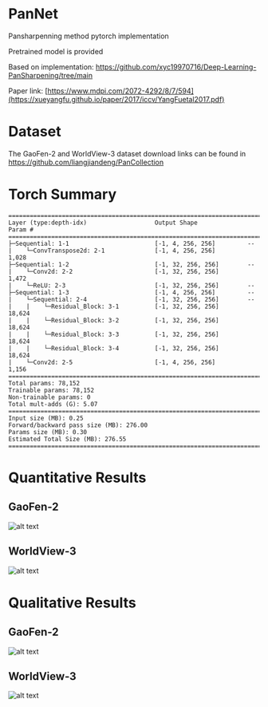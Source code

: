 # PanNet

Pansharpenning method pytorch implementation

Pretrained model is provided

Based on implementation: https://github.com/xyc19970716/Deep-Learning-PanSharpening/tree/main

Paper link: [https://www.mdpi.com/2072-4292/8/7/594](https://xueyangfu.github.io/paper/2017/iccv/YangFuetal2017.pdf)

# Dataset

The GaoFen-2 and WorldView-3 dataset download links can be found in https://github.com/liangjiandeng/PanCollection

# Torch Summary

```
==========================================================================================
Layer (type:depth-idx)                   Output Shape              Param #
==========================================================================================
├─Sequential: 1-1                        [-1, 4, 256, 256]         --
|    └─ConvTranspose2d: 2-1              [-1, 4, 256, 256]         1,028
├─Sequential: 1-2                        [-1, 32, 256, 256]        --
|    └─Conv2d: 2-2                       [-1, 32, 256, 256]        1,472
|    └─ReLU: 2-3                         [-1, 32, 256, 256]        --
├─Sequential: 1-3                        [-1, 4, 256, 256]         --
|    └─Sequential: 2-4                   [-1, 32, 256, 256]        --
|    |    └─Residual_Block: 3-1          [-1, 32, 256, 256]        18,624
|    |    └─Residual_Block: 3-2          [-1, 32, 256, 256]        18,624
|    |    └─Residual_Block: 3-3          [-1, 32, 256, 256]        18,624
|    |    └─Residual_Block: 3-4          [-1, 32, 256, 256]        18,624
|    └─Conv2d: 2-5                       [-1, 4, 256, 256]         1,156
==========================================================================================
Total params: 78,152
Trainable params: 78,152
Non-trainable params: 0
Total mult-adds (G): 5.07
==========================================================================================
Input size (MB): 0.25
Forward/backward pass size (MB): 276.00
Params size (MB): 0.30
Estimated Total Size (MB): 276.55
==========================================================================================
```
# Quantitative Results
## GaoFen-2

![alt text](https://github.com/nickdndndn/PanNet/blob/main/results/Figures.png?raw=true)


## WorldView-3

![alt text](https://github.com/nickdndndn/PanNet/blob/main/results/Figures.png?raw=true)

# Qualitative Results
## GaoFen-2

![alt text](https://github.com/nickdndndn/PanNet/blob/main/results/Images.png?raw=true)

## WorldView-3

![alt text](https://github.com/nickdndndn/PanNet/blob/main/results/Images.png?raw=true)

